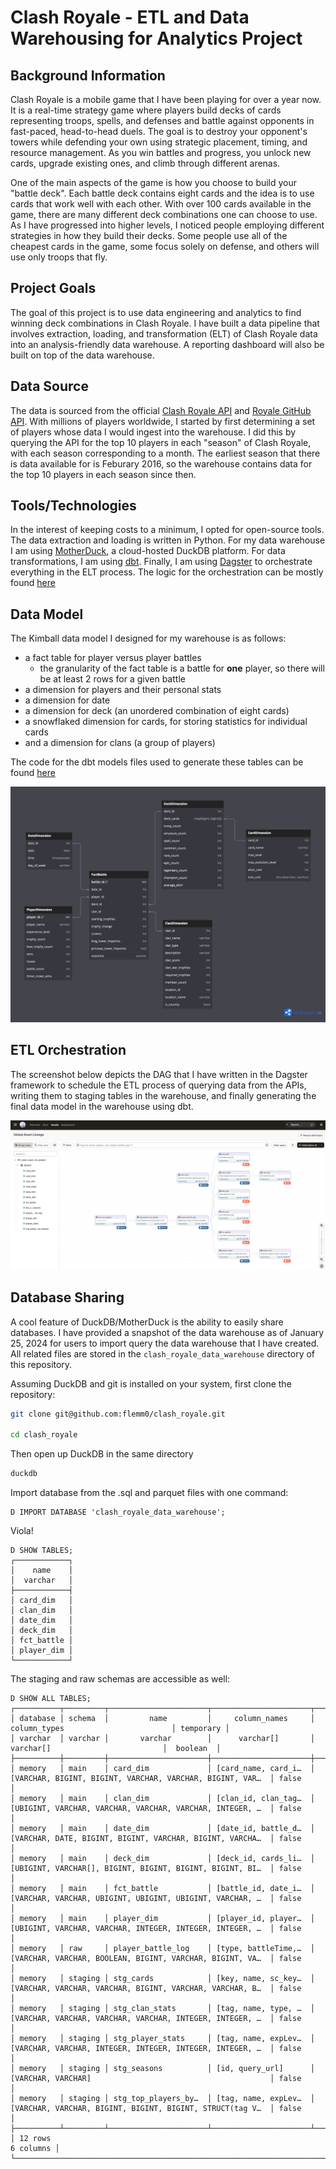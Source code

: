 # Clash Royale - ETL and Data Warehousing for Analytics Project

## Background Information

Clash Royale is a mobile game that I have been playing for over a year now. It is a real-time strategy game where players build decks of cards representing troops, spells, and defenses and battle against opponents in fast-paced, head-to-head duels. The goal is to destroy your opponent's towers while defending your own using strategic placement, timing, and resource management. As you win battles and progress, you unlock new cards, upgrade existing ones, and climb through different arenas.

One of the main aspects of the game is how you choose to build your "battle deck". Each battle deck contains eight cards and the idea is to use cards that work well with each other. With over 100 cards available in the game, there are many different deck combinations one can choose to use. As I have progressed into higher levels, I noticed people employing different strategies in how they build their decks. Some people use all of the cheapest cards in the game, some focus solely on defense, and others will use only troops that fly.

## Project Goals

The goal of this project is to use data engineering and analytics to find winning deck combinations in Clash Royale. I have built a data pipeline that involves extraction, loading, and transformation (ELT) of Clash Royale data into an analysis-friendly data warehouse. A reporting dashboard will also be built on top of the data warehouse.

## Data Source

The data is sourced from the official [Clash Royale API](https://developer.clashroyale.com/#/) and [Royale GitHub API](https://royaleapi.github.io/cr-api-data/). With millions of players worldwide, I started by first determining a set of players whose data I would ingest into the warehouse. I did this by querying the API for the top 10 players in each "season" of Clash Royale, with each season corresponding to a month. The earliest season that there is data available for is Feburary 2016, so the warehouse contains data for the top 10 players in each season since then.

## Tools/Technologies

In the interest of keeping costs to a minimum, I opted for open-source tools. The data extraction and loading is written in Python. For my data warehouse I am using [MotherDuck](https://motherduck.com/), a cloud-hosted DuckDB platform. For data transformations, I am using [dbt](https://www.getdbt.com/). Finally, I am using [Dagster](https://dagster.io/) to orchestrate everything in the ELT process. The logic for the orchestration can be mostly found [here](https://github.com/flemm0/clash_royale/tree/main/dbt/clash_royale/models/warehouse)

## Data Model

The Kimball data model I designed for my warehouse is as follows: 
- a fact table for player versus player battles
    - the granularity of the fact table is a battle for **one** player, so there will be at least 2 rows for a given battle
- a dimension for players and their personal stats
- a dimension for date
- a dimension for deck (an unordered combination of eight cards)
- a snowflaked dimension for cards, for storing statistics for individual cards
- and a dimension for clans (a group of players)

The code for the dbt models files used to generate these tables can be found [here](https://github.com/flemm0/clash_royale/tree/main/dbt/clash_royale/models/warehouse)

![Data Model ER Diagram](images/clash_royale_data_model.png)

## ETL Orchestration

The screenshot below depicts the DAG that I have written in the Dagster framework to schedule the ETL process of querying data from the APIs, writing them to staging tables in the warehouse, and finally generating the final data model in the warehouse using dbt.

![Dagster UI Screenshot](images/dagster_ui_screenshot.png)

## Database Sharing

A cool feature of DuckDB/MotherDuck is the ability to easily share databases. I have provided a snapshot of the data warehouse as of January 25, 2024 for users to import query the data warehouse that I have created. All related files are stored in the `clash_royale_data_warehouse` directory of this repository.

Assuming DuckDB and git is installed on your system, first clone the repository:
```bash
git clone git@github.com:flemm0/clash_royale.git

cd clash_royale
```
Then open up DuckDB in the same directory
```bash
duckdb
```
Import database from the .sql and parquet files with one command:
```
D IMPORT DATABASE 'clash_royale_data_warehouse';
```
Viola!
```
D SHOW TABLES;
┌────────────┐
│    name    │
│  varchar   │
├────────────┤
│ card_dim   │
│ clan_dim   │
│ date_dim   │
│ deck_dim   │
│ fct_battle │
│ player_dim │
└────────────┘
```
The staging and raw schemas are accessible as well:
```
D SHOW ALL TABLES;
┌──────────┬─────────┬──────────────────────┬──────────────────────┬───────────────────────────────────────────────────────────┬───────────┐
│ database │ schema  │         name         │     column_names     │                       column_types                        │ temporary │
│ varchar  │ varchar │       varchar        │      varchar[]       │                         varchar[]                         │  boolean  │
├──────────┼─────────┼──────────────────────┼──────────────────────┼───────────────────────────────────────────────────────────┼───────────┤
│ memory   │ main    │ card_dim             │ [card_name, card_i…  │ [VARCHAR, BIGINT, BIGINT, VARCHAR, VARCHAR, BIGINT, VAR…  │ false     │
│ memory   │ main    │ clan_dim             │ [clan_id, clan_tag…  │ [UBIGINT, VARCHAR, VARCHAR, VARCHAR, VARCHAR, INTEGER, …  │ false     │
│ memory   │ main    │ date_dim             │ [date_id, battle_d…  │ [VARCHAR, DATE, BIGINT, BIGINT, VARCHAR, BIGINT, VARCHA…  │ false     │
│ memory   │ main    │ deck_dim             │ [deck_id, cards_li…  │ [UBIGINT, VARCHAR[], BIGINT, BIGINT, BIGINT, BIGINT, BI…  │ false     │
│ memory   │ main    │ fct_battle           │ [battle_id, date_i…  │ [VARCHAR, VARCHAR, UBIGINT, UBIGINT, UBIGINT, VARCHAR, …  │ false     │
│ memory   │ main    │ player_dim           │ [player_id, player…  │ [UBIGINT, VARCHAR, VARCHAR, INTEGER, INTEGER, INTEGER, …  │ false     │
│ memory   │ raw     │ player_battle_log    │ [type, battleTime,…  │ [VARCHAR, VARCHAR, BOOLEAN, BIGINT, VARCHAR, BIGINT, VA…  │ false     │
│ memory   │ staging │ stg_cards            │ [key, name, sc_key…  │ [VARCHAR, VARCHAR, VARCHAR, BIGINT, VARCHAR, VARCHAR, B…  │ false     │
│ memory   │ staging │ stg_clan_stats       │ [tag, name, type, …  │ [VARCHAR, VARCHAR, VARCHAR, VARCHAR, INTEGER, INTEGER, …  │ false     │
│ memory   │ staging │ stg_player_stats     │ [tag, name, expLev…  │ [VARCHAR, VARCHAR, INTEGER, INTEGER, INTEGER, INTEGER, …  │ false     │
│ memory   │ staging │ stg_seasons          │ [id, query_url]      │ [VARCHAR, VARCHAR]                                        │ false     │
│ memory   │ staging │ stg_top_players_by…  │ [tag, name, expLev…  │ [VARCHAR, VARCHAR, BIGINT, BIGINT, BIGINT, STRUCT(tag V…  │ false     │
├──────────┴─────────┴──────────────────────┴──────────────────────┴───────────────────────────────────────────────────────────┴───────────┤
│ 12 rows                                                                                                                        6 columns │
└──────────────────────────────────────────────────────────────────────────────────────────────────────────────────────────────────────────┘
```